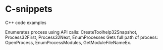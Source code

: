 # C-snippets
C++ code examples

Enumerates process using API calls: CreateToolhelp32Snapshot, Process32First, Process32Next, EnumProcesses
Gets full path of process: OpenProcess, EnumProcessModules, GetModuleFileNameEx.
